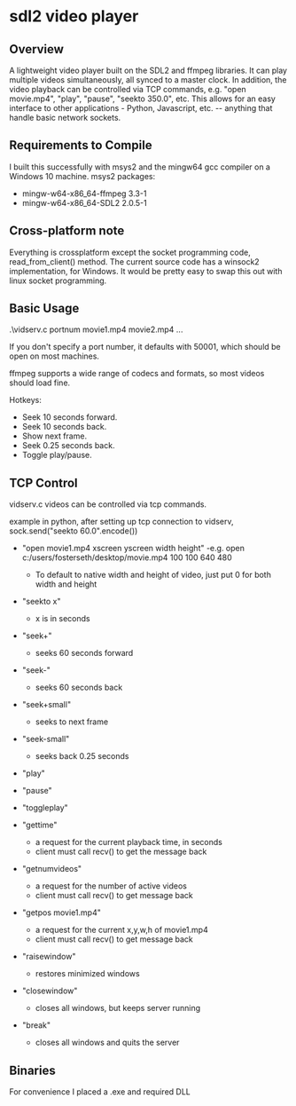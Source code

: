 # sdl2 video player

## Overview
A lightweight video player built on the SDL2 and ffmpeg libraries. It can play multiple videos simultaneously, all synced to a master clock.
In addition, the video playback can be controlled via TCP commands, e.g. "open movie.mp4", "play", "pause", "seekto 350.0", etc.
This allows for an easy interface to other applications - Python, Javascript, etc. -- anything that handle basic network sockets.

## Requirements to Compile
I built this successfully with msys2 and the mingw64 gcc compiler on a Windows 10 machine.
msys2 packages:
- mingw-w64-x86_64-ffmpeg 3.3-1
- mingw-w64-x86_64-SDL2 2.0.5-1

## Cross-platform note
Everything is crossplatform except the socket programming code, read_from_client() method. The current source code has a winsock2 implementation, for Windows. It would be pretty easy to swap this out with linux socket programming.

## Basic Usage
.\vidserv.c portnum movie1.mp4 movie2.mp4 ...

If you don't specify a port number, it defaults with 50001, which should be open on most machines.

ffmpeg supports a wide range of codecs and formats, so most videos should load fine.

Hotkeys:
- <Down> Seek 10 seconds forward.
- <Up> Seek 10 seconds back.
- <Right> Show next frame.
- <Left> Seek 0.25 seconds back.
- <Space> Toggle play/pause.

## TCP Control

vidserv.c videos can be controlled via tcp commands.

example in python, after setting up tcp connection to vidserv,
    sock.send("seekto 60.0".encode())

- "open movie1.mp4 xscreen yscreen width height"
    -e.g. open c:/users/fosterseth/desktop/movie.mp4 100 100 640 480
    - To default to native width and height of video, just put 0 for both width and height
    
- "seekto x"
    - x is in seconds
 
- "seek+"
    - seeks 60 seconds forward
    
- "seek-"
    - seeks 60 seconds back
    
- "seek+small"
    - seeks to next frame
 
- "seek-small"
    - seeks back 0.25 seconds
    
- "play"

- "pause"

- "toggleplay"
    
- "gettime"
    - a request for the current playback time, in seconds
    - client must call recv() to get the message back

- "getnumvideos"
    - a request for the number of active videos
    - client must call recv() to get message back
    
- "getpos movie1.mp4"
    - a request for the current x,y,w,h of movie1.mp4
    - client must call recv() to get message back
    
- "raisewindow"
    - restores minimized windows
    
- "closewindow"
    - closes all windows, but keeps server running
    
- "break"
    - closes all windows and quits the server
 
 
## Binaries
For convenience I placed a .exe and required DLL 